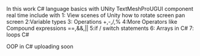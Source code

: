 In this work C# language basics with UNity TextMeshProUGUI component real time include with
1: View scenes of Unity how to rotate screen pan screen
2:Variable types
3: Operations +,-,/,%
4:More Operators like Compound expressions ==,&&,||
5:if / switch statements
6: Arrays in C#
7: loops C#


OOP in C# uploading soon
